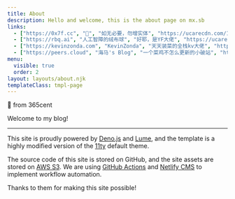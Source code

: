 ```yaml
---
title: About
description: Hello and welcome, this is the about page on mx.sb
links:
  - ["https://0x7f.cc", "🐑", "如无必要，勿增实体", "https://ucarecdn.com/1bc4cb73-4d73-48b1-8ae7-24085f2420d9/0x7fcc_crop.jpg"]
  - ["https://rbq.ai", "人工智障的绒布球", "好耶，是YF大佬", "https://ucarecdn.com/630bcfec-86cc-46f5-9c24-c00bb0df70b6/rbqai_crop.gif"]
  - ["https://kevinzonda.com", "KevinZonda", "天天装菜的全栈kv大佬", "https://ucarecdn.com/ac7edffa-e224-4234-af4a-82bef2e1a881/kevinzondacom_crop.png"]
  - ["https://peers.cloud", "海马's Blog", "一个菜鸡不怎么更新的小破站", "https://ucarecdn.com/d39ba975-dbb6-4344-93cf-1d59f200ce2e/peerscloud_crop.jpg"]
menu:
  visible: true
  order: 2
layout: layouts/about.njk
templateClass: tmpl-page
---
```

👋 from 365cent

Welcome to my blog!

***

This site is proudly powered by [Deno.js](https://deno.land) and [Lume](https://lume.land), and the template is a highly modified version of the [11ty](https://www.11ty.dev) default theme.

The source code of this site is stored on GitHub, and the site assets are stored on [AWS S3](https://aws.amazon.com/s3/). We are using [GitHub Actions](https://github.com/features/actions) and [Netlify CMS](https://www.netlifycms.org) to implement workflow automation.

Thanks to them for making this site possible!
